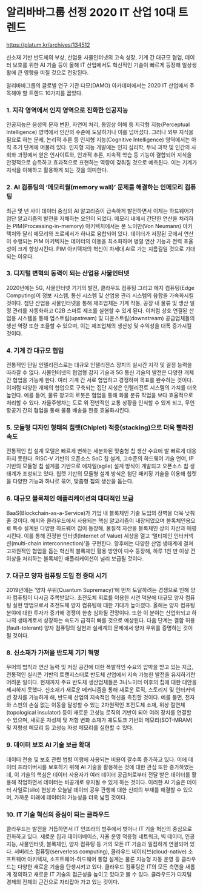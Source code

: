 # 알리바바그룹 선정 2020 IT 산업 10대 트렌드

https://platum.kr/archives/134512

신소재 기반 반도체의 부상, 산업용 사물인터넷의 고속 성장, 기계 간 대규모 협업, 데이터 보호를 위한 AI 기술 등이 올해 IT 산업에서도 혁신적인 기술이 빠르게 등장해 일상생활에 큰 영향을 미칠 것으로 전망된다.

알리바바그룹의 글로벌 연구 기관 다모(DAMO) 아카데미에서는 2020 IT 산업에서 주목해야 할 트렌드 10가지를 꼽았다.

### 1. 지각 영역에서 인지 영역으로 진화한 인공지능   
인공지능은 음성의 문자 변환, 자연어 처리, 동영상 이해 등 지각형 지능(Perceptual Intelligence) 영역에서 인간의 수준에 도달하거나 이를 넘어섰다. 그러나 외부 지식을 필요로 하는 문제, 논리적 추론 등 인지형 지능(Cognitive Intelligence) 영역에서는 아직 초기 단계에 머물러 있다. 인지형 지능 개발에는 인지 심리학, 두뇌 과학 및 인간의 사회화 과정에서 얻은 인사이트와, 인과적 추론, 지속적 학습 등 기능이 결합되어 지식을 안정적으로 습득하고 효과적으로 표현하는 역량이 갖춰질 것으로 예측된다. 이는 기계가 지식을 이해하고 활용하게 되는 것을 의미한다.

### 2. AI 컴퓨팅의 ‘메모리월(memory wall)’ 문제를 해결하는 인메모리 컴퓨팅  
최근 몇 년 사이 데이터 중심의 AI 알고리즘이 급속하게 발전하면서 이제는 하드웨어가 첨단 알고리즘의 발전을 저해하는 요인이 되었다. 메모리 내에서 간단한 연산을 처리하는 PIM(Processing-in-memory) 아키텍처에서는 폰 노이만(Von Neumann) 아키텍처와 달리 메모리와 프로세서가 하나로 융합되어 있다. 데이터가 저장된 곳에서 연산이 수행되는 PIM 아키텍처는 데이터의 이동을 최소화하며 병렬 연산 기능과 전력 효율성이 크게 향상시킨다. PIM 아키텍처의 혁신이 차세대 AI로 가는 지름길일 것으로 기대되는 이유다.

### 3. 디지털 변혁의 동력이 되는 산업용 사물인터넷  
2020년에는 5G, 사물인터넷 기기의 발전, 클라우드 컴퓨팅 그리고 에지 컴퓨팅(Edge Computing)이 정보 시스템, 통신 시스템 및 산업용 관리 시스템의 융합을 가속화시킬 것이다. 첨단 산업용 사물인터넷을 통해 제조업체는 기계 작동, 공장 내 물류 및 생산 일정 관리를 자동화하고 C2B 스마트 제조를 실현할 수 있게 된다. 이처럼 상호 연결된 산업용 시스템을 통해 업스트림(upstream) 및 다운스트림(downstream) 공급업체들의 생산 역량 또한 조율할 수 있으며, 이는 제조업체의 생산성 및 수익성을 대폭 증가시킬 것이다.

### 4. 기계 간 대규모 협업  
전통적인 단일 인텔리전스로는 대규모 인텔리전스 장치의 실시간 지각 및 결정 능력을 따라갈 수 없다. 사물인터넷의 협업형 감지 기술과 5G 통신 기술의 발전은 다양한 개체 간 협업을 가능케 한다. 여러 기계 간 서로 협업하고 경쟁하며 목표를 완수하는 것이다. 이처럼 다양한 개체의 협업으로 구축되는 집단 지성은 인텔리전트 시스템의 가치를 더욱 높인다. 예를 들어, 물류 창고의 로봇은 협업을 통해 화물 분류 작업을 보다 효율적으로 처리할 수 있다. 자율주행차는 도로 위 전반적인 교통 상황을 인식할 수 있게 되고, 무인 항공기 간의 협업을 통해 물품 배송을 한층 효율화시킨다.

### 5. 모듈형 디자인 형태의 칩렛(Chiplet) 적층(stacking)으로 더욱 빨라진 속도  
전통적인 칩 설계 모델은 빠르게 변하는 세분화된 맞춤형 칩 생산 수요에 발 빠르게 대응하지 못한다. RISC-V 기반의 오픈소스 SoC 칩 설계, 고수준의 하드웨어 기술 언어, IP 기반의 모듈형 칩 설계를 기반으로 애자일(agile) 설계 방식이 개발되고 오픈소스 칩 생태계가 조성되고 있다. 칩렛 기반의 모듈형 설계 방식은 첨단 패키징 기술을 이용해 칩렛을 다양한 기능과 하나로 묶어, 맞춤형 칩의 생산을 돕는다.

### 6. 대규모 블록체인 애플리케이션의 대대적인 보급  
BaaS(Blockchain-as-a-Service)가 기업 내 블록체인 기술 도입의 장벽을 더욱 낮춰줄 것이다. 에지와 클라우드에서 사용되는 핵심 알고리즘이 내장되었으며 블록체인용으로 특수 설계된 다양한 하드웨어 칩이 등장해, 물질적 자산을 블록체인 상의 자산과 매핑시킨다. 이를 통해 진정한 인터넷(Internet of Value) 세상을 열고 ‘멀티체인 인터커넥션(multi-chain interconnection)’을 구현한다. 향후에는 다양한 산업 생태계에 걸쳐 고차원적인 협업을 돕는 혁신적 블록체인 활용 방안이 다수 등장해, 하루 1천 만 이상 건 이상을 처리하는 블록체인 애플리케이션이 널리 보급될 것이다.

### 7. 대규모 양자 컴퓨팅 도입 전 중대 시기  
2019년에는 ‘양자 우위(Quantum Supremacy)’에 먼저 도달하려는 경쟁으로 인해 양자 컴퓨팅이 다시금 주목받았다. 초전도체 회로를 이용한 시연 덕분에 대규모 양자 컴퓨팅 실현 방법으로서 초전도체 양자 컴퓨팅에 대한 기대가 높아졌다. 올해는 양자 컴퓨팅 분야에 대한 투자가 증가해 경쟁이 한층 심화될 전망이다. 또한 이 분야는 산업화되고 하나의 생태계로서 성장하는 속도가 급격히 빠를 것으로 예상된다. 다음 단계는 결함 허용(fault-tolerant) 양자 컴퓨팅의 실현과 실세계의 문제에서 양자 우위를 증명하는 것이 될 것이다.

### 8. 신소재가 가져올 반도체 기기 혁명  
무어의 법칙과 연산 능력 및 저장 공간에 대한 폭발적인 수요의 압박을 받고 있는 지금, 전통적인 실리콘 기반의 트랜지스터로 반도체 산업에서 지속 가능한 발전을 유지하기란 어려운 일이다. 현재까지 주요 반도체 생산업체들은 3나노미터 이후의 칩에 대한 대안을 제시하지 못했다. 신소재가 새로운 메커니즘을 통해 새로운 로직, 스토리지 및 인터커넥션 장치를 가능하게 해, 반도체 산업의 지속적인 혁신을 촉진할 것이다. 예를 들면, 전자와 스핀의 손실 없는 이동을 달성할 수 있는 2차원적인 초전도체 소재, 위상 절연체(topological insulator) 등이 새로운 고성능 로직의 기반이 되어 여러 장치를 연결할 수 있으며, 새로운 자성체 및 저항 변화 소재가 궤도토크 기반의 메모리(SOT-MRAM) 및 저항성 메모리 등 고성능 자성 메모리를 실현할 수 있다.

### 9. 데이터 보호 AI 기술 보급 확대  
데이터 전송 및 보호 관련 법령 이행에 사용되는 비용이 갈수록 증가하고 있다. 이에 데이터 프라이버시를 보호하기 위해 AI 기술을 활용하는 것에 대한 관심 또한 증가하였는데, 이 기술의 핵심은 데이터 사용자가 여러 데이터 공급처로부터 전달 받은 데이터를 활용해 작업하면서 데이터는 비공개로 유지될 수 있게 하는 것이다. 이러한 AI 기술은 데이터 사일로(silo) 현상과 오늘날 데이터 공유 관행에 대한 신뢰의 부재를 해결할 수 있으며, 가까운 미래에 데이터의 가능성을 더욱 넓힐 것이다.

### 10. IT 기술 혁신의 중심이 되는 클라우드  
클라우드는 발전을 거듭하면서 IT 인프라의 범주에서 벗어나 IT 기술 혁신의 중심으로 진화하고 있다. 새로운 칩과 데이터베이스, 자율 운영 적응형 네트워크, 빅 데이터, 인공지능, 사물인터넷, 블록체인, 양자 컴퓨팅 등 거의 모든 IT 기술과 밀접하게 연결되어 있다. 서버리스 컴퓨팅(serverless computing), 클라우드 네이티브(cloud-native) 소프트웨어 아키텍처, 소프트웨어-하드웨어 통합 설계는 물론 지능형 자동 운영 등 클라우드는 다양한 새로운 기술을 탄생시키고 있다. 클라우드 컴퓨팅은 IT의 모든 측면을 새롭게 정의하고 새로운 IT 기술의 접근성을 높이고 있다고 볼 수 있다. 클라우드가 디지털 경제의 전체의 근간으로 자리잡아 가고 있는 것이다.
